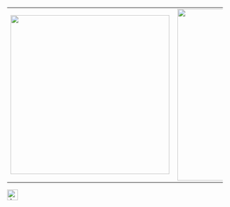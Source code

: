

<h3 align="center">
 <!-- <a href="https://www.linkedin.com/in/danielnunesdc/" title="Badge de LSSWB do Management & Strategy Institute"><img width="95px" height="70px" src="https://s3.eu-west-1.amazonaws.com/learnupon/courseimages/489329/large/LSSWB.png" alt="Badge de LSSWB do Management & Strategy Institute"></a>
<a href="https://www.linkedin.com/in/danielnunesdc/" title="Badge de PMEC do Management & Strategy Institute"><img width="95px" height="70px" src="https://s3.eu-west-1.amazonaws.com/learnupon/courseimages/489328/large/PMEC.png" alt="Badge de PMEC do Management & Strategy Institute"></a><br /> 
  -->
</h3><br /><br />

<center>
<table>
  <tr>
      <td><img width="371px" align="left" src="https://github-readme-stats.vercel.app/api/top-langs/?username=nunesdaniel&hide=html&layout=compact&theme=light" /></td>
      <td><img width="401px" align="left" src="https://github-readme-stats.vercel.app/api?username=nunesdaniel&theme=light&show_icons=true" /></td>
  </tr>    
</table>
</center>

<p align="right">
  
<a href="https://linkedin.com/in/danielnunesdc" target="blank" title="Daniel Nunes profile at LinkedIn"><img align="center" src="https://img.shields.io/badge/-@danielnunesdc-blue?style=flat-square&logo=Linkedin&logoColor=white&link=https://www.linkedin.com/in/danielnunesdc" alt="danielnunesdc" height="25" /></a>

 <!-- <a href="https://app.rocketseat.com.br/me/danielnunesdc" target="_blank" title="Daniel Nunes profile at Rocketseat"><img align="right" src="https://img.shields.io/static/v1?label=Meu_Perfil&message=Rocketseat&color=7159c1&style=for-the-badge&logo=ghost"  height="25" /></a>-->

</p>

